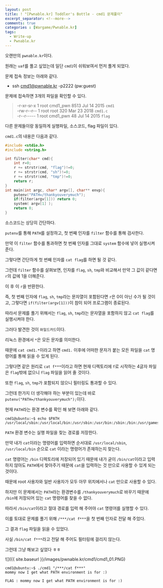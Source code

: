 ```yaml
---
layout: post
title: ! "[Pwnable.kr] Toddler's Bottle - cmd1 문제풀이"
excerpt_separator: <!--more-->
comments: true
categories : [Wargame/Pwnable.kr]
tags:
  - Write-up
  - Pwnable.kr
---
```


오랜만의 `pwnable.kr`이다.  

원래는 `uaf`를 풀고 싶었는데 일단 `cmd1`이 쉬워보여서 먼저 풀게 되었다.  

<!--more-->
  
문제 접속 정보는 아래와 같다.  

* ssh cmd1@pwnable.kr -p2222 (pw:guest)

문제에 접속하면 3개의 파일을 확인할 수 있다.  

> -r-xr-sr-x  1 root cmd1_pwn 8513 Jul 14  2015 `cmd1`  
> -rw-r--r--  1 root root      320 Mar 23  2018 `cmd1.c`  
> -r--r-----  1 root cmd1_pwn   48 Jul 14  2015 `flag`  

다른 문제들이랑 동일하게 실행파일, 소스코드, flag 파일이 있다.  

`cmd1.c`의 내용은 다음과 같다.  

```c
#include <stdio.h>
#include <string.h>

int filter(char* cmd){
	int r=0;
	r += strstr(cmd, "flag")!=0;
	r += strstr(cmd, "sh")!=0;
	r += strstr(cmd, "tmp")!=0;
	return r;
}
int main(int argc, char* argv[], char** envp){
	putenv("PATH=/thankyouverymuch");
	if(filter(argv[1])) return 0;
	system( argv[1] );
	return 0;
}
```

소스코드는 상당히 간단하다.  

`putenv`를 통해 `PATH`를 설정하고, 첫 번째 인자를 `filter` 함수를 통해 검사한다.  

만약 이 `filter` 함수를 통과하면 첫 번째 인자를 그대로 `system` 함수에 넣어 실행시켜 준다.  

그렇다면 간단하게 첫 번째 인자를 `cat flag`를 하면 될 것 같다.  

그런데 `filter` 함수를 살펴보면, 인자를 `flag`, `sh`, `tmp`와 비교해서 만약 그 값이 같다면 `r`의 값에 1을 더해준다.  

이 후 이 `r`을 반환한다.  

즉, 첫 번째 인자에 `flag`, `sh`, `tmp`라는 문자열이 포함된다면 `r`은 0이 아닌 수가 될 것이고, 그렇다면 `if(filter(argv[1]))`이 참이 되어 프로그램이 종료된다.  

따라서 문제를 풀기 위해서는 `flag`, `sh`, `tmp`라는 문자열을 포함하지 않고 `cat flag`를 실행시켜야 한다.  

그러다 발견한 것이 `와일드카드`이다.  

리눅스 환경에서 `*`은 모든 문자를 의미한다.  

때문에 `cat cmd1.*`이라고 하면 `cmd1.` 이후에 어떠한 문자가 붙는 모든 파일을 `cat` 명령어를 통해 읽을 수 있게 된다.  

그렇다면 같은 원리로 `cat f***`이라고 하면 현재 디렉토리에 `f`로 시작하는 4글자 파일은 `flag`밖에 없으니 `flag` 파일을 읽어 줄 것이다.  

또한 `flag`, `sh`, `tmp`가 포함되지 않으니 필터링도 통과할 수 있다.  

그런데 한가지 더 생각해야 하는 부분이 있는데 바로 `putenv("PATH=/thankyouverymuch");`이다.  

현재 `PATH`라는 환경 변수를 확인 해 보면 아래와 같다.  

```
cmd1@ubuntu:~$ echo $PATH
/usr/local/sbin:/usr/local/bin:/usr/sbin:/usr/bin:/sbin:/bin:/usr/games:/usr/local/games
```

`PATH` 환경 변수는 실행 파일을 찾는 경로를 저장한다.  

만약 내가 `cat`이라는 명령어를 입력하면 순서대로 `/usr/local/sbin`, `/usr/local/bin` 순으로 `cat` 이라는 명령어가 존재하는지 찾는다.  

`cat` 명령어는 `/bin` 디렉토리에 저장되어 있기 때문에 내가 굳이 `/bin/cat`이라고 입력하지 않아도 `PATH`에서 찾아주기 때문에 `cat`을 입력하는 것 만으로 사용할 수 있게 되는 것이다.  

때문에 root 사용자와 일반 사용자가 모두 아무 위치에서나 `cat` 만으로 사용할 수 있다.  

하지만 이 문제에서는 `PATH`라는 환경변수를 `/thankyouverymuch`로 바꾸기 때문에 `/bin`에 저장되어 있는 `cat` 명령어를 찾을 수 없다.  

따라서 `/bin/cat`이라고 절대 경로를 입력 해 주어야 `cat` 명령어를 실행할 수 있다.  

이를 토대로 문제를 풀기 위해 `/***/cat f***`을 첫 번째 인자로 전달 해 주었다.  

그 결과 `flag` 파일을 읽을 수 있었다.  

사실 `/bin/cat f***`라고 전달 해 주어도 필터링에 걸리지 않는다.  

그런데 그냥 해보고 싶었다 ㅎㅎ  

![]({{ site.baseurl }}/images/pwnable.kr/cmd1/cmd1_01.PNG)

```
cmd1@ubuntu:~$ ./cmd1 "/***/cat f***"
mommy now I get what PATH environment is for :)
```

```
FLAG : mommy now I get what PATH environment is for :)
```
